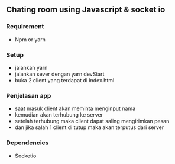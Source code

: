## Chating room using Javascript & socket io

### Requirement
- Npm or yarn


### Setup
- jalankan yarn 
- jalankan sever dengan yarn devStart
- buka 2 client yang terdapat di index.html

### Penjelasan app 
- saat masuk client akan meminta menginput nama
- kemudian akan terhubung ke server
- setelah terhubung maka client dapat saling mengirimkan pesan
- dan jika salah 1 client di tutup maka akan terputus dari server

### Dependencies

- Socketio



